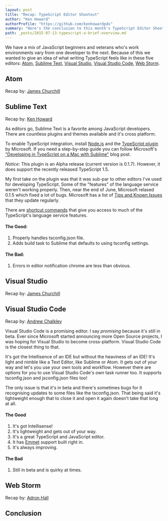 ```yaml
---
layout: post
title: "Recap: TypeScript Editor Shootout"
author: "Ken Howard"
authorProfile: "https://github.com/kenhowardpdx"
summary: "Here's the conclusion to this month's TypeScript Editor Shootout where four brave souls demonstrated five different editors/IDEs. The results may suprise you."
path: _posts/2015-07-13-typescript-a-brief-overview.md
---
```


We have a mix of JavaScript beginners and veterans who's work environments vary from one developer to the next. Because of this we wanted to give an idea of what writing TypeScript feels like in these five editors: [Atom](https://atom.io/), [Sublime Text](http://www.sublimetext.com/), [Visual Studio](https://www.visualstudio.com/vs-2015-product-editions), [Visual Studio Code](https://www.visualstudio.com/products/code-vs), [Web Storm](https://www.jetbrains.com/webstorm/).

## Atom
Recap by: [James Churchill](https://github.com/smashdevcode)

## Sublime Text
Recap by: [Ken Howard](https://github.com/kenhowardpdx)

As editors go, Sublime Text is a favorite among JavaScript developers. There are countless plugins and themes available and it's cross platform.

To enable TypeScript integration, install [Node.js](https://nodejs.org/) and the [TypeScript plugin](https://github.com/Microsoft/TypeScript-Sublime-Plugin) by Microsoft. If you need a step-by-step guide you can follow Microsoft's ["Developing in TypeScript on a Mac with Sublime"](http://blogs.msdn.com/b/typescript/archive/2015/06/05/developing-in-typescript-on-a-mac-with-sublime.aspx) blog post.

_Notice:_ This plugin is an Alpha release (current version is 0.1.7). However, it does support the recently released TypeScript 1.5.

My first take on the plugin was that it was sub-par to other editors I've used for developing TypeScript. Some of the "features" of the language service weren't working properly. Then, near the end of June, Microsoft relased 0.1.5 which fixed a lot of bugs. Microsoft has a list of [Tips and Known Issues](https://github.com/Microsoft/TypeScript-Sublime-Plugin/wiki/Tips-and-Known-Issues) that they update regularly.

There are [shortcut commands](https://github.com/Microsoft/TypeScript-Sublime-Plugin#features) that give you access to much of the TypeScript's language service features.

#### The Good:
1. Properly handles tsconfig.json file.
2. Adds build task to Sublime that defaults to using tsconfig settings.

#### The Bad:
1. Errors in editor notification chrome are less than obvious.

## Visual Studio
Recap by: [James Churchill](https://github.com/smashdevcode)

## Visual Studio Code
Recap by: [Andrew Chalkley](https://github.com/chalkers)

Visual Studio Code is a promising editor. I say _promising_ because it's still in beta. Ever since Microsoft started announcing more Open Source projects, I was hoping for Visual Studio to become cross-platform. Visual Studio Code is the closest thing to that.

It's got the Intellisence of an IDE but without the heaviness of an IDE! It's light and nimble like a Text Editor, like Sublime or Atom. It gets out of your way and let's you use your own tools and workflow. However there are options for you to use Visual Studio Code's own task runner too. It supports tsconfig.json and jsconfig.json files too!

The only issue is that it's in beta and there's sometimes bugs for it recognising updates to some files like the tsconfig.json. That being said it's lightweight enough that to close it and open it again doesn't take that long at all.

#### The Good

1. It's got Intellisense!
2. It's lightweight and gets out of your way.
3. It's a great TypeScript and JavaScript editor.
4. It has [Emmet](http://emmet.io/) support built right in.
5. It's always improving.

#### The Bad

1. Still in beta and is quirky at times.

## Web Storm
Recap by: [Adron Hall](https://github.com/adron)

## Conclusion
